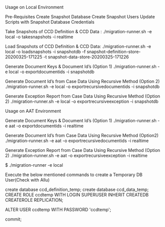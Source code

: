  
 Usage on Local Environment
 
 Pre-Requisites
     Create Snapshot Database
     Create Snapshot Users 
     Update Scripts with Snapshot Database Credentials
 
 Take Snapshots of CCD Definition & CCD Data : 
 ./migration-runner.sh -e local -o takesnapshots -i realtime
 
 Load Snapshots of CCD Definition & CCD Data: 
 ./migration-runner.sh -e local -o loadsnapshots -i snapshotdb -f snapshot-definition-store-20200325-171225 -t snapshot-data-store-20200325-171226
 
 Generate Document Keys & Document Id’s (Option 1)
 ./migration-runner.sh -e local -o exportdocumentids -i snapshotdb
 
 Generate Document Id’s from Case Data Using Recursive Method (Option 2)
 ./migration-runner.sh -e local -o exportrecursivedocumentids -i snapshotdb
 
 Generate Exception Report from Case Data Using Recursive Method (Option 2)
 ./migration-runner.sh -e local -o exportrecursiveexception -i snapshotdb
 

Usage on AAT Environment

Generate Document Keys & Document Id’s (Option 1)
./migration-runner.sh -e aat -o exportdocumentids -i realtime

Generate Document Id’s from Case Data Using Recursive Method (Option2)
./migration-runner.sh -e aat -o exportrecursivedocumentids -i realtime

Generate Exception Report from Case Data Using Recursive Method (Option 2)
./migration-runner.sh -e aat -o exportrecursiveexception -i realtime


$ ./migration-runner -e local

Execute the below mentioned commands to create a Temporary DB User(Check  with Allu)

create database ccd_definition_temp;
create database ccd_data_temp;
CREATE ROLE ccdtemp WITH
  LOGIN
  SUPERUSER
  INHERIT
  CREATEDB
  CREATEROLE
  REPLICATION;
 
 ALTER USER ccdtemp WITH PASSWORD 'ccdtemp';
  
 commit;
